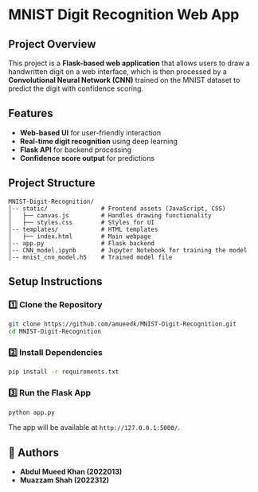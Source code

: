 # MNIST Digit Recognition Web App

## Project Overview
This project is a **Flask-based web application** that allows users to draw a handwritten digit on a web interface, which is then processed by a **Convolutional Neural Network (CNN)** trained on the MNIST dataset to predict the digit with confidence scoring.

## Features
- **Web-based UI** for user-friendly interaction
- **Real-time digit recognition** using deep learning
- **Flask API** for backend processing
- **Confidence score output** for predictions

## Project Structure
```
MNIST-Digit-Recognition/
│-- static/               # Frontend assets (JavaScript, CSS)
│   ├── canvas.js         # Handles drawing functionality
│   ├── styles.css        # Styles for UI
│-- templates/            # HTML templates
│   ├── index.html        # Main webpage
│-- app.py                # Flask backend
│-- CNN_model.ipynb       # Jupyter Notebook for training the model
│-- mnist_cnn_model.h5    # Trained model file
```

## Setup Instructions
### 1️⃣ Clone the Repository
```bash
git clone https://github.com/amueedk/MNIST-Digit-Recognition.git
cd MNIST-Digit-Recognition
```

### 2️⃣ Install Dependencies
```bash
pip install -r requirements.txt
```

### 3️⃣ Run the Flask App
```bash
python app.py
```
The app will be available at `http://127.0.0.1:5000/`.

## 📌 Authors
- **Abdul Mueed Khan (2022013)**
- **Muazzam Shah (2022312)**

